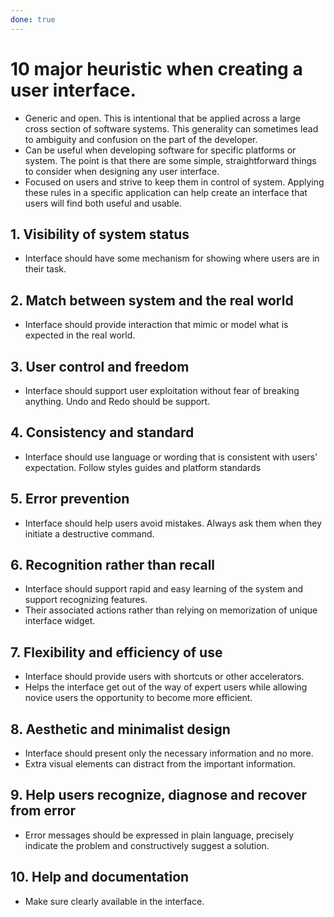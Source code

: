 ```yaml
---
done: true
---
```

# 10 major heuristic when creating a user interface.
- Generic and open. This is intentional that be applied across a large cross section of software systems. This generality can sometimes lead to ambiguity and confusion on the part of the developer.
- Can be useful when developing software for specific platforms or system. The point is that there are some simple, straightforward things to consider when designing any  user interface.
- Focused on users and strive to keep them in control of system. Applying these rules in a specific application can help create an interface that users will find both useful and usable.
## 1. Visibility of system status
- Interface should have some mechanism for showing where users are in their task.

## 2. Match between system and the real world
- Interface should provide interaction that mimic or model what is expected in the real world.

## 3. User control and freedom
- Interface should support user exploitation without fear of breaking anything. Undo and Redo should be support.

## 4. Consistency and standard
- Interface should use language or wording that is consistent with users' expectation. Follow styles guides and platform standards 

## 5. Error prevention
- Interface should help users avoid mistakes. Always ask them when they initiate a destructive command.

## 6. Recognition rather than recall
- Interface should support rapid and easy learning of the system and support recognizing features.
- Their associated actions rather than relying on memorization of unique interface widget.

## 7. Flexibility and efficiency of use
- Interface should provide users with shortcuts or other accelerators.
- Helps the interface get out of the way of expert users while allowing novice users the opportunity to become more efficient.
## 8. Aesthetic and minimalist design
- Interface should present only the necessary information and no more. 
- Extra visual elements can distract from the important information.

## 9. Help users recognize, diagnose and recover from error
- Error messages should be expressed in plain language, precisely indicate the problem and constructively suggest a solution.

## 10. Help and documentation
- Make sure clearly available in the interface.